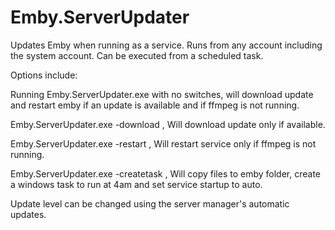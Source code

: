 # Emby.ServerUpdater
Updates Emby when running as a service. Runs from any account including the system account. Can be executed from a scheduled task.

Options include:

Running Emby.ServerUpdater.exe with no switches, will download update and restart emby if an update is available and if ffmpeg is not running.


Emby.ServerUpdater.exe -download , Will download update only if available.


Emby.ServerUpdater.exe -restart , Will restart service only if ffmpeg is not running.


Emby.ServerUpdater.exe -createtask , Will copy files to emby folder, create a windows task to run at 4am and set service startup to auto.


Update level can be changed using the server manager's automatic updates.

